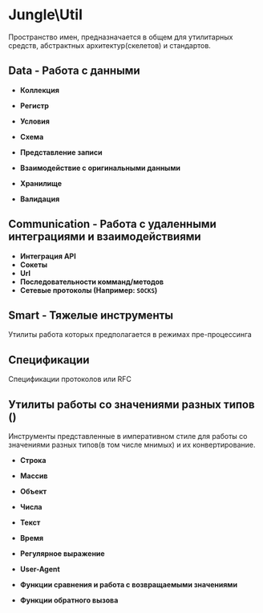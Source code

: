 Jungle\Util
===========
Пространство имен, предназначается в общем для утилитарных средств, абстрактных архитектур(скелетов) и стандартов.

## Data - Работа с данными
* **Коллекция**
* **Регистр**
* **Условия**

* **Схема**
* **Представление записи**
* **Взаимодействие с оригинальными данными**

* **Хранилище**
* **Валидация**

## Communication - Работа с удаленными интеграциями и взаимодействиями

* **Интеграция API**
* **Сокеты**
* **Url**
* **Последовательности комманд/методов**
* **Сетевые протоколы (Например: `SOCKS`)**

## Smart - Тяжелые инструменты

Утилиты работа которых предполагается в режимах пре-процессинга

## Спецификации

Спецификации протоколов или RFC

## Утилиты работы со значениями разных типов ()

Инструменты представленные в императивном стиле для работы со значениями разных типов(в том числе мнимых) и их конвертирование.

* **Строка**
* **Массив**
* **Объект**
* **Числа**

* **Текст**
* **Время**
* **Регулярное выражение**

* **User-Agent**

* **Функции сравнения и работа с возвращаемыми значениями**
* **Функции обратного вызова**
